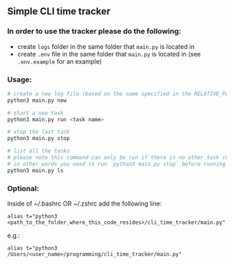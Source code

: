 ## Simple CLI time tracker

### In order to use the tracker please do the following:
- create `logs` folder in the same folder that `main.py` is located in
- create `.env` file in the same folder that `main.py` is located in (see `.env.example` for an example)

### Usage:
```bash
# create a new log file (based on the name specified in the RELATIVE_PATH_TO_LOG_FILE env var)
python3 main.py new

# start a new task
python3 main.py run <task name>

# stop the last task
python3 main.py stop

# list all the tasks
# please note this command can only be run if there is no other task currently in progress
# in other words you need to run `python3 main.py stop` before running `ls` command
python3 main.py ls
```

### Optional:
Inside of ~/.bashrc OR ~/.zshrc add the following line:
```
alias t="python3 <path_to_the_folder_where_this_code_resides>/cli_time_tracker/main.py"
```
e.g.:
```
alias t="python3 /Users/<user_name>/programming/cli_time_tracker/main.py"
```
